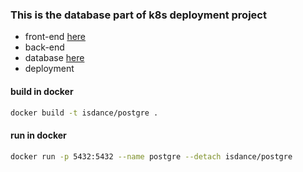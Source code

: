 ### This is the database part of k8s deployment project

- front-end [here](https://github.com/isdance/k8s-client)
- back-end
- database [here](https://github.com/isdance/k8s-postgre.git)
- deployment


#### build in docker

```sh
docker build -t isdance/postgre .
```

#### run in docker

```sh
docker run -p 5432:5432 --name postgre --detach isdance/postgre
```
